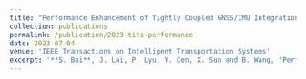 ```yaml
---
title: "Performance Enhancement of Tightly Coupled GNSS/IMU Integration Based on Factor Graph With Robust TDCP Loop Closure"
collection: publications
permalink: /publication/2023-tits-performance
date: 2023-07-04
venue: 'IEEE Transactions on Intelligent Transportation Systems'
excerpt: '**S. Bai**, J. Lai, P. Lyu, Y. Cen, X. Sun and B. Wang, "Performance Enhancement of Tightly Coupled GNSS/IMU Integration Based on Factor Graph With Robust TDCP Loop Closure," in IEEE Transactions on Intelligent Transportation Systems, doi: 10.1109/TITS.2023.3317275.'
---
```


